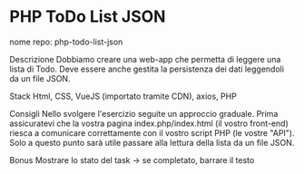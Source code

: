 # PHP ToDo List JSON

nome repo: php-todo-list-json

Descrizione
Dobbiamo creare una web-app che permetta di leggere una lista di Todo.
Deve essere anche gestita la persistenza dei dati leggendoli da un file JSON.

Stack
Html, CSS, VueJS (importato tramite CDN), axios, PHP

Consigli
Nello svolgere l'esercizio seguite un approccio graduale.
Prima assicuratevi che la vostra pagina index.php/index.html (il vostro front-end) riesca a comunicare correttamente con il vostro script PHP (le vostre "API").
Solo a questo punto sarà utile passare alla lettura della lista da un file JSON.

Bonus
Mostrare lo stato del task → se completato, barrare il testo